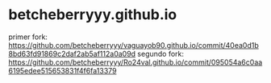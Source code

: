 # betcheberryyy.github.io

primer fork: https://github.com/betcheberryyy/vaguayob90.github.io/commit/40ea0d1b8bd63fd91869c2daf2ab5af112a0a09d
segundo fork: https://github.com/betcheberryyy/Ro24val.github.io/commit/095054a6c0aa6195edee515653831f4f6fa13379
